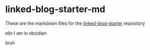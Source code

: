 # linked-blog-starter-md
These are the markdown files for the [linked-blog-starter](https://github.com/matthewwong525/linked-blog-starter) repository

ello I am in obsidian

bruh